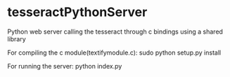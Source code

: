 # tesseractPythonServer
Python web server calling the tesseract through c bindings using a shared library

For compiling the c module(textifymodule.c):
sudo python setup.py install

For running the server:
python index.py
